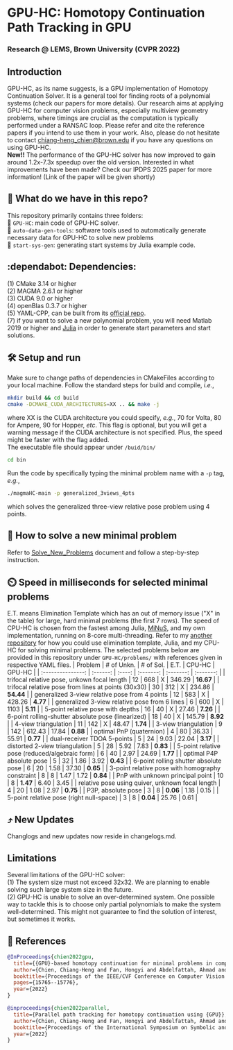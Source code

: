 # GPU-HC: Homotopy Continuation Path Tracking in GPU
### Research @ LEMS, Brown University (CVPR 2022)
## Introduction
GPU-HC, as its name suggests, is a GPU implementation of Homotopy Continuation Solver. It is a general tool for finding roots of a polynomial systems (check our papers for more details). Our research aims at applying GPU-HC for computer vision problems, especially multiview geometry problems, where timings are crucial as the computation is typically performed under a RANSAC loop. Please refer and cite the reference papers if you intend to use them in your work. Also, please do not hesitate to contact chiang-heng_chien@brown.edu if you have any questions on using GPU-HC. <br />
**New!!** The performance of the GPU-HC solver has now improved to gain around 1.2x-7.3x speedup over the old version. Interested in what improvements have been made? Check our IPDPS 2025 paper for more information! (Link of the paper will be given shortly)

## :floppy_disk: What do we have in this repo?
This repository primarily contains three folders: <br />
:file_folder: ``GPU-HC``: main code of GPU-HC solver. <br />
:file_folder: ``auto-data-gen-tools``: software tools used to automatically generate necessary data for GPU-HC to solve new problems <br />
:file_folder: ``start-sys-gen``: generating start systems by Julia example code. <br />

## :dependabot: Dependencies:
(1) CMake 3.14 or higher <br />
(2) MAGMA 2.6.1 or higher <br />
(3) CUDA 9.0 or higher <br />
(4) openBlas 0.3.7 or higher <br />
(5) YAML-CPP, can be built from its [official repo](https://github.com/jbeder/yaml-cpp). <br />
(7) if you want to solve a new polynomial problem, you will need Matlab 2019 or higher and [Julia](https://julialang.org/downloads/) in order to generate start parameters and start solutions.

## :hammer_and_wrench: Setup and run
Make sure to change paths of dependencies in CMakeFiles according to your local machine. Follow the standard steps for build and compile, _i.e._, <br />
```bash
mkdir build && cd build
cmake -DCMAKE_CUDA_ARCHITECTURES=XX .. && make -j
```
where XX is the CUDA architecture you could specify, _e.g._, 70 for Volta, 80 for Ampere, 90 for Hopper, _etc_. This flag is optional, but you will get a warning message if the CUDA architecture is not specified. Plus, the speed might be faster with the flag added. <br />
The executable file should appear under ``/buid/bin/`` <br />
```bash
cd bin
```
Run the code by specifically typing the minimal problem name with a ``-p`` tag, _e.g._,
```bash
./magmaHC-main -p generalized_3views_4pts
```
which solves the generalized three-view relative pose problem using 4 points.

## :beginner: How to solve a new minimal problem
Refer to [Solve_New_Problems](https://github.com/C-H-Chien/Homotopy-Continuation-Tracker-on-GPU/blob/main/Solve_New_Problems.md) document and follow a step-by-step instruction.

## :timer_clock: Speed in milliseconds for selected minimal problems
E.T. means Elimination Template which has an out of memory issue ("X" in the table) for large, hard minimal problems (the first 7 rows). The speed of CPU-HC is chosen from the fastest among Julia, [MiNuS](https://github.com/rfabbri/minus), and my own implementation, running on 8-core multi-threading. Refer to my [another repository](https://github.com/C-H-Chien/Minimal-Problem-Solver-on-CPU) for how you could use elimination template, Julia, and my CPU-HC for solving minimal problems. The selected problems below are provided in this repository under ``GPU-HC/problems/`` with references given in respective YAML files.
| Problem           | # of Unkn. | # of Sol. | E.T. | CPU-HC | GPU-HC |
| :---------------: | :------: | :----: | :-------: | :-------: | :-------: |
| trifocal relative pose, unkown focal length              | 12 |  668 | X | 346.29 | **16.67** | 
| trifocal relative pose from lines at points (30x30)      | 30 |  312 | X | 234.86 | **54.44** |
| generalized 3-view relative pose from 4 points           | 12 |  583 | X | 428.26 |  **4.77** |
| generalized 3-view relative pose from 6 lines            |  6 |  600 | X | 1103   |  **5.11** |
| 5-point relative pose with depths                        | 16 |   40 | X |  27.46 |  **7.26** |
| 6-point rolling-shutter absolute pose (linearized)       | 18 |   40 | X | 145.79 |  **8.92** |
| 4-view triangulation                                     | 11 |  142 | X |  48.47 |  **1.74** |
| 3-view triangulation                                     |  9 |  142 | 612.43 | 17.84 | **0.88** |
| optimal PnP (quaternion)                                 |  4 |   80 |  36.33 | 55.91 | **0.77** |
| dual-receiver TDOA 5-points                              |  5 |   24 |   9.03 | 22.04 | **3.17** |
| distorted 2-view triangulation                           |  5 |   28 |   5.92 |  7.83 | **0.83** |
| 5-point relative pose (reduced/algebraic form)           |  6 |   40 |   2.97 | 24.69 | **1.77** |
| optimal P4P absolute pose                                |  5 |   32 |   1.86 |  3.92 | **0.43** |
| 6-point rolling shutter absolute pose                    |  6 |   20 |   1.58 | 37.30 | **0.65** |
| 3-point relative pose with homography constraint         |  8 |    8 |   1.47 |  1.72 | **0.84** |
| PnP with unknown principal point                         | 10 |    8 |   **1.47** |  6.40 | 3.45 |
| relative pose using quiver, unknown focal length         |  4 |   20 |   1.08 |  2.97 | **0.75** |
| P3P, absolute pose                                       |  3 |    8 |   **0.06** |  1.18 | 0.15 |
| 5-point relative pose (right null-space)                 |  3 |    8 |   **0.04** | 25.76 | 0.61 |

## :arrow_heading_up: New Updates
Changlogs and new updates now reside in changelogs.md.

## Limitations
Several limitations of the GPU-HC solver: <br />
(1) The system size must not exceed 32x32. We are planning to enable solving such large system size in the future. <br />
(2) GPU-HC is unable to solve an over-determined system. One possible way to tackle this is to choose only partial polynomials to make the system well-determined. This might not guarantee to find the solution of interest, but sometimes it works. <br />

## :bookmark: References
```BibTeX
@InProceedings{chien2022gpu,
  title={{GPU}-based homotopy continuation for minimal problems in computer vision},
  author={Chien, Chiang-Heng and Fan, Hongyi and Abdelfattah, Ahmad and Tsigaridas, Elias and Tomov, Stanimire and Kimia, Benjamin},
  booktitle={Proceedings of the IEEE/CVF Conference on Computer Vision and Pattern Recognition},
  pages={15765--15776},
  year={2022}
}
```
```BibTeX
@inproceedings{chien2022parallel,
  title={Parallel path tracking for homotopy continuation using {GPU}},
  author={Chien, Chiang-Heng and Fan, Hongyi and Abdelfattah, Ahmad and Tsigaridas, Elias and Tomov, Stanimire and Kimia, Benjamin},
  booktitle={Proceedings of the International Symposium on Symbolic and Algebraic Computation},
  year={2022}
}
```
